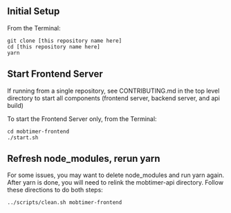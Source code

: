 ## Initial Setup

From the Terminal:

```
git clone [this repository name here]
cd [this repository name here]
yarn
```

## Start Frontend Server

If running from a single repository, see CONTRIBUTING.md in the top level directory to start all components (frontend server, backend server, and api build)

To start the Frontend Server only, from the Terminal:

```
cd mobtimer-frontend
./start.sh
```

## Refresh node_modules, rerun yarn

For some issues, you may want to delete node_modules and run yarn again. After yarn is done, you will need to relink the mobtimer-api directory. Follow these directions to do both steps:

```
../scripts/clean.sh mobtimer-frontend
```
